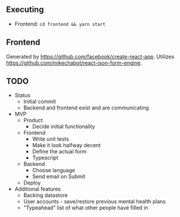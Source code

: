 ## Executing

- Frontend:
  `cd frontend && yarn start`

## Frontend

Generated by https://github.com/facebook/create-react-app.
Utilizes https://github.com/mikechabot/react-json-form-engine.

## TODO
- Status
  - Initial commit
  - Backend and frontend exist and are communicating
- MVP
  - Product
    - Decide initial functionality
  - Frontend
    - Write unit tests
    - Make it look halfway decent
    - Define the actual form
    - Typescript
  - Backend
    - Choose language
    - Send email on Submit
  - Deploy
- Additional features
  - Backing datastore
  - User accounts - save/restore previous mental health plans
  - "Typeahead" list of what other people have filled in